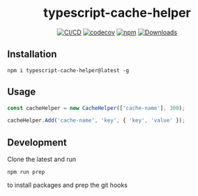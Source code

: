 <h1 align="center">typescript-cache-helper</h1>

<div align="center">
    
[![CI/CD](https://github.com/kbrashears5/typescript-cache-helper/actions/workflows/ci-cd.yml/badge.svg)](https://github.com/kbrashears5/typescript-cache-helper/actions/workflows/ci-cd.yml)
[![codecov](https://codecov.io/gh/kbrashears5/typescript-cache-helper/branch/master/graph/badge.svg?token=QDX7Z7TDN4)](https://codecov.io/gh/kbrashears5/typescript-cache-helper)
[![npm](https://img.shields.io/npm/v/typescript-cache-helper)](https://img.shields.io/npm/v/typescript-cache-helper)
[![Downloads](https://img.shields.io/npm/dt/typescript-cache-helper)](https://img.shields.io/npm/dt/typescript-cache-helper)

</div>

## Installation

```
npm i typescript-cache-helper@latest -g
```

## Usage

```typescript
const cacheHelper = new CacheHelper(['cache-name'], 300);

cacheHelper.Add('cache-name', 'key', { 'key', 'value' });
```

## Development

Clone the latest and run

```npm
npm run prep
```

to install packages and prep the git hooks
